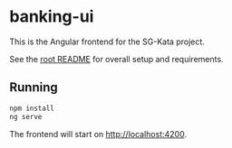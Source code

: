 # banking-ui

This is the Angular frontend for the SG-Kata project.

See the [root README](../README.md) for overall setup and requirements.

## Running

```sh
npm install
ng serve
```

The frontend will start on [http://localhost:4200](http://localhost:4200).